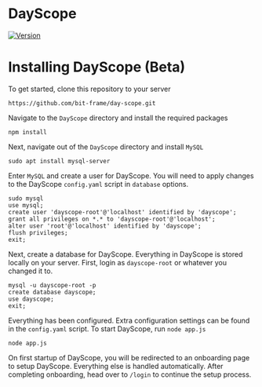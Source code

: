 # DayScope
[![Version](https://img.shields.io/badge/DayScope-2024.12-blue)](https://github.com/bit-frame/day-scope/releases/tag/v2024.12)

# Installing DayScope (Beta)
To get started, clone this repository to your server
```
https://github.com/bit-frame/day-scope.git
```
Navigate to the ``DayScope`` directory and install the required packages
```
npm install
```
Next, navigate out of the ``DayScope`` directory and install ``MySQL``
```
sudo apt install mysql-server
```
Enter ``MySQL`` and create a user for DayScope. You will need to apply changes to the DayScope ``config.yaml`` script in ``database`` options.
```
sudo mysql
use mysql;
create user 'dayscope-root'@'localhost' identified by 'dayscope';
grant all privileges on *.* to 'dayscope-root'@'localhost';
alter user 'root'@'localhost' identified by 'dayscope';
flush privileges;
exit;
```
Next, create a database for DayScope. Everything in DayScope is stored locally on your server.
First, login as ``dayscope-root`` or whatever you changed it to.
```
mysql -u dayscope-root -p
create database dayscope;
use dayscope;
exit;
```
Everything has been configured. Extra configuration settings can be found in the ``config.yaml`` script.
To start DayScope, run ``node app.js``
```
node app.js
```
On first startup of DayScope, you will be redirected to an onboarding page to setup DayScope. Everything else is handled automatically.
After completing onboarding, head over to ``/login`` to continue the setup process.
